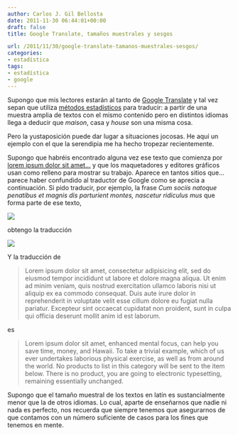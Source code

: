 ```yaml
---
author: Carlos J. Gil Bellosta
date: 2011-11-30 06:44:01+00:00
draft: false
title: Google Translate, tamaños muestrales y sesgos

url: /2011/11/30/google-translate-tamanos-muestrales-sesgos/
categories:
- estadística
tags:
- estadística
- google
---
```


Supongo que mis lectores estarán al tanto de [Google Translate](http://en.wikipedia.org/wiki/Google_Translate) y tal vez sepan que utiliza [métodos estadísticos](http://en.wikipedia.org/wiki/Statistical_machine_translation) para traducir: a partir de una muestra amplia de textos con el mismo contenido pero en distintos idiomas llega a deducir que _maison_, casa y _house_ son una misma cosa.

Pero la yustaposición puede dar lugar a situaciones jocosas. He aquí un ejemplo con el que la serendipia me ha hecho tropezar recientemente.

Supongo que habréis encontrado alguna vez ese texto que comienza por [lorem ipsum dolor sit amet...](http://es.lipsum.com/) y que los maquetadores y editores gráficos usan como relleno para mostrar su trabajo. Aparece en tantos sitios que... parece haber confundido al traductor de Google como se aprecia a continuación. Si pido traducir, por ejemplo, la frase _Cum sociis natoque penatibus et magnis dis parturient montes, nascetur ridiculus mus_ que forma parte de ese texto,

[![](/wp-uploads/2011/11/texto_latin.png)
](/wp-uploads/2011/11/texto_latin.png)

obtengo la traducción

[![](/wp-uploads/2011/11/texto_ingles.png)
](/wp-uploads/2011/11/texto_ingles.png)

Y la traducción de



>Lorem ipsum dolor sit amet, consectetur adipisicing elit, sed do eiusmod tempor incididunt ut labore et dolore magna aliqua. Ut enim ad minim veniam, quis nostrud exercitation ullamco laboris nisi ut aliquip ex ea commodo consequat. Duis aute irure dolor in reprehenderit in voluptate velit esse cillum dolore eu fugiat nulla pariatur. Excepteur sint occaecat cupidatat non proident, sunt in culpa qui officia deserunt mollit anim id est laborum.



es



>Lorem ipsum dolor sit amet, enhanced mental focus, can help you save time, money, and Hawaii. To take a trivial example, which of us ever undertakes laborious physical exercise, as well as from around the world. No products to list in this category will be sent to the item below. There is no product, you are going to electronic typesetting, remaining essentially unchanged.



Supongo que el tamaño muestral de los textos en latín es sustancialmente menor que la de otros idiomas. Lo cual, aparte de enseñarnos que nadie ni nada es perfecto, nos recuerda que siempre tenemos que asegurarnos de que contamos con un número suficiente de casos para los fines que tenemos en mente.
